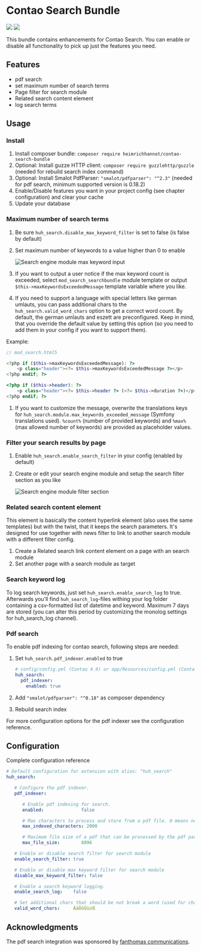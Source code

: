 # Contao Search Bundle

[![](https://img.shields.io/packagist/v/heimrichhannot/contao-search-bundle.svg)](https://packagist.org/packages/heimrichhannot/contao-search-bundle)
[![](https://img.shields.io/packagist/dt/heimrichhannot/contao-search-bundle.svg)](https://packagist.org/packages/heimrichhannot/contao-search-bundle)

This bundle contains enhancements for Contao Search. You can enable or disable all functionality to pick up just the features you need.

## Features
* pdf search
* set maximum number of search terms
* Page filter for search module
* Related search content element
* log search terms

## Usage

### Install

1. Install composer bundle: `composer require heimrichhannot/contao-search-bundle`
1. Optional: Install guzze HTTP client: `composer require guzzlehttp/guzzle` (needed for rebuild search index command)
1. Optional: Install Smalot PdfParser: `"smalot/pdfparser": "^2.3"` (needed for pdf search, minimum supported version is 0.18.2)
1. Enable/Disable features you want in your project config (see chapter configuration) and clear your cache
1. Update your database

### Maximum number of search terms

1. Be sure `huh_search.disable_max_keyword_filter` is set to false (is false by default)
1. Set maximum number of keywords to a value higher than 0 to enable

    ![Search engine module max keyword input](docs/images/screenshot_max_keywords.png)
    
1. If you want to output a user notice if the max keyword count is exceeded, select `mod_search_searchbundle` module template or output `$this->maxKeywordsExceededMessage` template variable where you like.
1. If you need to support a language with special letters like german umlauts, you can pass additional chars to the `huh_search.valid_word_chars` option to get a correct word count. By default, the german umlauts and eszett are preconfigured. Keep in mind, that you override the default value by setting this option (so you need to add them in your config if you want to support them).

Example: 
```php
// mod_search.html5

<?php if ($this->maxKeywordsExceededMessage): ?>
    <p class="header"><?= $this->maxKeywordsExceededMessage ?></p>
<?php endif; ?>

<?php if ($this->header): ?>
    <p class="header"><?= $this->header ?> (<?= $this->duration ?>)</p>
<?php endif; ?>
```

1. If you want to customize the message, overwrite the translations keys for `huh_search.module.max_keywords_exceeded_message` (Symfony translations used). `%count%` (number of provided keywords) and `%max%` (max allowed number of keywords) are provided as placeholder values.

### Filter your search results by page

1. Enable `huh_search.enable_search_filter` in your config (enabled by default)
1. Create or edit your search engine module and setup the search filter section as you like

    ![Search engine module filter section](docs/images/screenshot_page_filter_module.png)

### Related search content element

This element is basically the content hyperlink element (also uses the same templates) but with the twist, that it keeps the search parameters. It's designed for use together with news filter to link to another search module with a different filter config.

1. Create a Related search link content element on a page with an search module
1. Set another page with a search module as target

### Search keyword log

To log search keywords, just set `huh_search.enable_search_log` to true. Afterwards you'll find `huh_search_log`-files withing your log folder containing a csv-formatted list of datetime and keyword. Maximum 7 days are stored (you can alter this period by customizing the monolog settings for huh_search_log channel).

### Pdf search

To enable pdf indexing for contao search, following steps are needed:

1. Set `huh_search.pdf_indexer.enabled` to true
    ```yaml
   # config/config.yml (Contao 4.9) or app/Resources/config.yml (Contao 4.4)
    huh_search:
      pdf_indexer:
        enabled: true
    ```


1. Add `"smalot/pdfparser": "^0.18"` as composer dependency
1. Rebuild search index

For more configuration options for the pdf indexer see the configuration reference.

## Configuration

Complete configuration reference

```yaml
# Default configuration for extension with alias: "huh_search"
huh_search:

   # Configure the pdf indexer.
   pdf_indexer:

      # Enable pdf indexing for search.
      enabled:              false

      # Max characters to process and store from a pdf file. 0 means no limit.
      max_indexed_characters: 2000

      # Maximum file size of a pdf that can be processed by the pdf parser to prevent memory overflow or process timeout. Specify in KiB. 0 means no limit. 1024KiB = 1MB.
      max_file_size:        8096

   # Enable or disable search filter for search module
   enable_search_filter: true

   # Enable or disable max keyword filter for search module
   disable_max_keyword_filter: false

   # Enable a search keyword logging.
   enable_search_log:    false

   # Set additional chars that should be not break a word (used for charlist parameter of str_word_count function).
   valid_word_chars:     ÄäÖöÜüẞß
```

## Acknowledgments

The pdf search integration was sponsored by [fanthomas communications](https://fanthomas-communications.de/).